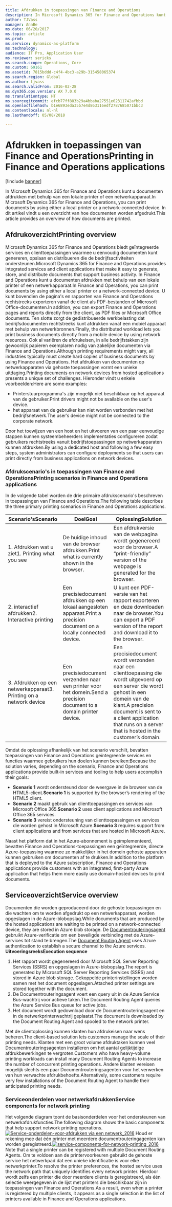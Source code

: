 ```yaml
---
title: Afdrukken in toepassingen van Finance and Operations
description: In Microsoft Dynamics 365 for Finance and Operations kunt u documenten afdrukken met behulp van een lokale printer of een netwerkapparaat. In dit artikel vindt u een overzicht van hoe documenten worden afgedrukt.
author: TJVass
manager: AnnBe
ms.date: 06/20/2017
ms.topic: article
ms.prod: 
ms.service: dynamics-ax-platform
ms.technology: 
audience: IT Pro, Application User
ms.reviewer: sericks
ms.search.scope: Operations, Core
ms.custom: 69161
ms.assetid: 7815bddd-c4f4-4bc3-a29b-315458065374
ms.search.region: Global
ms.author: tjvass
ms.search.validFrom: 2016-02-28
ms.dyn365.ops.version: AX 7.0.0
ms.translationtype: HT
ms.sourcegitcommit: efcb77ff883b29a4bbaba27551e02311742afbbd
ms.openlocfilehash: b1e6893eda35b7e4d863116edf2787685071bbc3
ms.contentlocale: nl-nl
ms.lasthandoff: 05/08/2018

---
```


# <a name="printing-in-finance-and-operations-applications"></a><span data-ttu-id="bb2e2-104">Afdrukken in toepassingen van Finance and Operations</span><span class="sxs-lookup"><span data-stu-id="bb2e2-104">Printing in Finance and Operations applications</span></span>

[!include [banner](../includes/banner.md)]

<span data-ttu-id="bb2e2-105">In Microsoft Dynamics 365 for Finance and Operations kunt u documenten afdrukken met behulp van een lokale printer of een netwerkapparaat.</span><span class="sxs-lookup"><span data-stu-id="bb2e2-105">In Microsoft Dynamics 365 for Finance and Operations, you can print documents by using either a local printer or a network-connected device.</span></span> <span data-ttu-id="bb2e2-106">In dit artikel vindt u een overzicht van hoe documenten worden afgedrukt.</span><span class="sxs-lookup"><span data-stu-id="bb2e2-106">This article provides an overview of how documents are printed.</span></span>

<a name="printing-overview"></a><span data-ttu-id="bb2e2-107">Afdrukoverzicht</span><span class="sxs-lookup"><span data-stu-id="bb2e2-107">Printing overview</span></span>
-----------------

<span data-ttu-id="bb2e2-108">Microsoft Dynamics 365 for Finance and Operations biedt geïntegreerde services en clienttoepassingen waarmee u eenvoudig documenten kunt genereren, opslaan en distribueren die de bedrijfsactiviteiten ondersteunen.</span><span class="sxs-lookup"><span data-stu-id="bb2e2-108">Microsoft Dynamics 365 for Finance and Operations provides integrated services and client applications that make it easy to generate, store, and distribute documents that support business activity.</span></span> <span data-ttu-id="bb2e2-109">In Finance and Operations kunt u documenten afdrukken met behulp van een lokale printer of een netwerkapparaat.</span><span class="sxs-lookup"><span data-stu-id="bb2e2-109">In Finance and Operations, you can print documents by using either a local printer or a network-connected device.</span></span> <span data-ttu-id="bb2e2-110">U kunt bovendien de pagina's en rapporten van Finance and Operations rechtstreeks exporteren vanaf de client als PDF-bestanden of Microsoft Office-documenten.</span><span class="sxs-lookup"><span data-stu-id="bb2e2-110">In addition, you can export Finance and Operations pages and reports directly from the client, as PDF files or Microsoft Office documents.</span></span> <span data-ttu-id="bb2e2-111">Ten slotte zorgt de gedistribueerde werkbelasting dat bedrijfsdocumenten rechtstreeks kunt afdrukken vanaf een mobiel apparaat met behulp van netwerkbronnen.</span><span class="sxs-lookup"><span data-stu-id="bb2e2-111">Finally, the distributed workload lets you print business documents directly from a mobile device by using network resources.</span></span> <span data-ttu-id="bb2e2-112">Ook al variëren de afdrukeisen, in alle bedrijfstakken zijn gewoonlijk papieren exemplaren nodig van zakelijke documenten via Finance and Operations.</span><span class="sxs-lookup"><span data-stu-id="bb2e2-112">Although printing requirements might vary, all industries typically must create hard copies of business documents by using Finance and Operations.</span></span> <span data-ttu-id="bb2e2-113">Het afdrukken van documenten op netwerkapparaten via gehoste toepassingen vormt een unieke uitdaging.</span><span class="sxs-lookup"><span data-stu-id="bb2e2-113">Printing documents on network devices from hosted applications presents a unique set of challenges.</span></span> <span data-ttu-id="bb2e2-114">Hieronder vindt u enkele voorbeelden:</span><span class="sxs-lookup"><span data-stu-id="bb2e2-114">Here are some examples:</span></span>

-   <span data-ttu-id="bb2e2-115">Printerstuurprogramma's zijn mogelijk niet beschikbaar op het apparaat van de gebruiker.</span><span class="sxs-lookup"><span data-stu-id="bb2e2-115">Print drivers might not be available on the user's device.</span></span>
-   <span data-ttu-id="bb2e2-116">het apparaat van de gebruiker kan niet worden verbonden met het bedrijfsnetwerk.</span><span class="sxs-lookup"><span data-stu-id="bb2e2-116">The user’s device might not be connected to the corporate network.</span></span>

<span data-ttu-id="bb2e2-117">Door het toewijzen van een host en het uitvoeren van een paar eenvoudige stappen kunnen systeembeheerders implementaties configureren zodat gebruikers rechtstreeks vanuit bedrijfstoepassingen op netwerkapparaten kunnen afdrukken.</span><span class="sxs-lookup"><span data-stu-id="bb2e2-117">By using a dedicated host and following a few easy steps, system administrators can configure deployments so that users can print directly from business applications on network devices.</span></span>

### <a name="printing-scenarios-in-finance-and-operations-applications"></a><span data-ttu-id="bb2e2-118">Afdrukscenario's in toepassingen van Finance and Operations</span><span class="sxs-lookup"><span data-stu-id="bb2e2-118">Printing scenarios in Finance and Operations applications</span></span>

<span data-ttu-id="bb2e2-119">In de volgende tabel worden de drie primaire afdrukscenario's beschreven in toepassingen van Finance and Operations.</span><span class="sxs-lookup"><span data-stu-id="bb2e2-119">The following table describes the three primary printing scenarios in Finance and Operations applications.</span></span>

| <span data-ttu-id="bb2e2-120">Scenario's</span><span class="sxs-lookup"><span data-stu-id="bb2e2-120">Scenario</span></span>                        | <span data-ttu-id="bb2e2-121">Doel</span><span class="sxs-lookup"><span data-stu-id="bb2e2-121">Goal</span></span>                                                      | <span data-ttu-id="bb2e2-122">Oplossing</span><span class="sxs-lookup"><span data-stu-id="bb2e2-122">Solution</span></span>                                                                                                            |
|---------------------------------|-----------------------------------------------------------|---------------------------------------------------------------------------------------------------------------------|
| <span data-ttu-id="bb2e2-123">1. Afdrukken wat u ziet</span><span class="sxs-lookup"><span data-stu-id="bb2e2-123">1. Printing what you see</span></span>        | <span data-ttu-id="bb2e2-124">De huidige inhoud van de browser afdrukken.</span><span class="sxs-lookup"><span data-stu-id="bb2e2-124">Print what is currently shown in the browser.</span></span>             | <span data-ttu-id="bb2e2-125">Een afdrukversie van de webpagina wordt gegenereerd voor de browser.</span><span class="sxs-lookup"><span data-stu-id="bb2e2-125">A “print-friendly” version of the webpage is generated for the browser.</span></span>                                             |
| <span data-ttu-id="bb2e2-126">2. interactief afdrukken</span><span class="sxs-lookup"><span data-stu-id="bb2e2-126">2. Interactive printing</span></span>         | <span data-ttu-id="bb2e2-127">Een precisiedocument afdrukken op een lokaal aangesloten apparaat.</span><span class="sxs-lookup"><span data-stu-id="bb2e2-127">Print a precision document on a locally connected device.</span></span> | <span data-ttu-id="bb2e2-128">U kunt een PDF-versie van het rapport exporteren en deze downloaden naar de browser.</span><span class="sxs-lookup"><span data-stu-id="bb2e2-128">You can export a PDF version of the report and download it to the browser.</span></span>                                          |
| <span data-ttu-id="bb2e2-129">3. Afdrukken op een netwerkapparaat</span><span class="sxs-lookup"><span data-stu-id="bb2e2-129">3. Printing on a network device</span></span> | <span data-ttu-id="bb2e2-130">Een precisiedocument verzenden naar een printer voor het domein.</span><span class="sxs-lookup"><span data-stu-id="bb2e2-130">Send a precision document to a domain printer device.</span></span>     | <span data-ttu-id="bb2e2-131">Een precisiedocument wordt verzonden naar een clienttoepassing die wordt uitgevoerd op een server die wordt gehost in een domein van de klant.</span><span class="sxs-lookup"><span data-stu-id="bb2e2-131">A precision document is sent to a client application that runs on a server that is hosted in the customer’s domain.</span></span> |

<span data-ttu-id="bb2e2-132">Omdat de oplossing afhankelijk van het scenario verschilt, bevatten toepassingen van Finance and Operations geïntegreerde services en functies waarmee gebruikers hun doelen kunnen bereiken:</span><span class="sxs-lookup"><span data-stu-id="bb2e2-132">Because the solution varies, depending on the scenario, Finance and Operations applications provide built-in services and tooling to help users accomplish their goals:</span></span>

-   <span data-ttu-id="bb2e2-133">**Scenario 1** wordt ondersteund door de weergave in de browser van de HTML5-client.</span><span class="sxs-lookup"><span data-stu-id="bb2e2-133">**Scenario 1** is supported by the browser’s rendering of the HTML5 client.</span></span>
-   <span data-ttu-id="bb2e2-134">**Scenario 2** maakt gebruik van clienttoepassingen en services van Microsoft Office 365.</span><span class="sxs-lookup"><span data-stu-id="bb2e2-134">**Scenario 2** uses client applications and Microsoft Office 365 services.</span></span>
-   <span data-ttu-id="bb2e2-135">**Scenario 3** vereist ondersteuning van clienttoepassingen en services die worden gehost in Microsoft Azure.</span><span class="sxs-lookup"><span data-stu-id="bb2e2-135">**Scenario 3** requires support from client applications and from services that are hosted in Microsoft Azure.</span></span>

<span data-ttu-id="bb2e2-136">Naast het platform dat in het Azure-abonnement is geïmplementeerd, bevatten Finance and Operations-toepassingen een geïntegreerde, directe Azure-toepassing waarmee ze makkelijker in het domein gehoste apparaten kunnen gebruiken om documenten af te drukken.</span><span class="sxs-lookup"><span data-stu-id="bb2e2-136">In addition to the platform that is deployed to the Azure subscription, Finance and Operations applications provide customers with an integrated, first-party Azure application that helps them more easily use domain-hosted devices to print documents.</span></span>

## <a name="service-overview"></a><span data-ttu-id="bb2e2-137">Serviceoverzicht</span><span class="sxs-lookup"><span data-stu-id="bb2e2-137">Service overview</span></span>
<span data-ttu-id="bb2e2-138">Documenten die worden geproduceerd door de gehoste toepassingen en die wachten om te worden afgedrukt op een netwerkapparaat, worden opgeslagen in de Azure-blobopslag.</span><span class="sxs-lookup"><span data-stu-id="bb2e2-138">While documents that are produced by the hosted applications are waiting to be printed on a network-connected device, they are stored in Azure blob storage.</span></span> <span data-ttu-id="bb2e2-139">De [Documentrouteringsagent](install-document-routing-agent.md) gebruikt Azure-verificatie om een beveiligde verbinding met de Azure-services tot stand te brengen.</span><span class="sxs-lookup"><span data-stu-id="bb2e2-139">The [Document Routing Agent](install-document-routing-agent.md) uses Azure authentication to establish a secure channel to the Azure services.</span></span> <span data-ttu-id="bb2e2-140">**Uitvoeringsreeks**</span><span class="sxs-lookup"><span data-stu-id="bb2e2-140">**Execution sequence**</span></span>

1.  <span data-ttu-id="bb2e2-141">Het rapport wordt gegenereerd door Microsoft SQL Server Reporting Services (SSRS) en opgeslagen in Azure-blobopslag.</span><span class="sxs-lookup"><span data-stu-id="bb2e2-141">The report is generated by Microsoft SQL Server Reporting Services (SSRS) and stored in Azure blob storage.</span></span> <span data-ttu-id="bb2e2-142">Gekoppelde printerinstellingen worden samen met het document opgeslagen.</span><span class="sxs-lookup"><span data-stu-id="bb2e2-142">Attached printer settings are stored together with the document.</span></span>
2.  <span data-ttu-id="bb2e2-143">De Documentrouteringsagent voert een query uit in de Azure Service Bus-wachtrij voor actieve taken.</span><span class="sxs-lookup"><span data-stu-id="bb2e2-143">The Document Routing Agent queries the Azure Service Bus queue for active jobs.</span></span>
3.  <span data-ttu-id="bb2e2-144">Het document wordt gedownload door de Documentrouteringsagent en in de netwerkprinterwachtrij geplaatst.</span><span class="sxs-lookup"><span data-stu-id="bb2e2-144">The document is downloaded by the Document Routing Agent and spooled to the network printer.</span></span>

<span data-ttu-id="bb2e2-145">Met de clientoplossing kunnen klanten hun afdrukeisen naar wens beheren.</span><span class="sxs-lookup"><span data-stu-id="bb2e2-145">The client-based solution lets customers manage the scale of their printing needs.</span></span> <span data-ttu-id="bb2e2-146">Klanten met een groot volume afdruktaken kunnen veel Documentrouteringsagenten installeren om het aantal gelijktijdige afdrukbewerkingen te vergroten.</span><span class="sxs-lookup"><span data-stu-id="bb2e2-146">Customers who have heavy-volume printing workloads can install many Document Routing Agents to increase the number of concurrent printing operations.</span></span> <span data-ttu-id="bb2e2-147">Andere klanten vereisen mogelijk slechts een paar Documentrouteringsagenten voor het verwerken van hun verwachte afdrukbehoefte.</span><span class="sxs-lookup"><span data-stu-id="bb2e2-147">Alternatively, some customers require very few installations of the Document Routing Agent to handle their anticipated printing needs.</span></span>

### <a name="service-components-for-network-printing"></a><span data-ttu-id="bb2e2-148">Serviceonderdelen voor netwerkafdrukken</span><span class="sxs-lookup"><span data-stu-id="bb2e2-148">Service components for network printing</span></span>

<span data-ttu-id="bb2e2-149">Het volgende diagram toont de basisonderdelen voor het ondersteunen van netwerkafdrukfuncties.</span><span class="sxs-lookup"><span data-stu-id="bb2e2-149">The following diagram shows the basic components that help support network printing operations.</span></span> <span data-ttu-id="bb2e2-150">[![Service-onderdelen-voor-afdrukken via een netwerk\_2016](./media/service-components-for-network-printing_2016.png)](./media/service-components-for-network-printing_2016.png) Houd er rekening mee dat één printer met meerdere documentrouteringagenten kan worden geregistreerd.</span><span class="sxs-lookup"><span data-stu-id="bb2e2-150">[![service-components-for-network-printing\_2016](./media/service-components-for-network-printing_2016.png)](./media/service-components-for-network-printing_2016.png) Note that a single printer can be registered with multiple Document Routing Agents.</span></span> <span data-ttu-id="bb2e2-151">Om te voldoen aan de printervoorkeuren gebruikt de gehoste service het netwerkpad dat een unieke identificatie is voor elke netwerkprinter.</span><span class="sxs-lookup"><span data-stu-id="bb2e2-151">To resolve the printer preferences, the hosted service uses the network path that uniquely identifies every network printer.</span></span> <span data-ttu-id="bb2e2-152">Hierdoor wordt zelfs een printer die door meerdere clients is geregistreerd, als één selectie weergegeven in de lijst met printers die beschikbaar zijn in toepassingen van Finance and Operations.</span><span class="sxs-lookup"><span data-stu-id="bb2e2-152">As a result, even when a printer is registered by multiple clients, it appears as a single selection in the list of printers available in Finance and Operations applications.</span></span>




